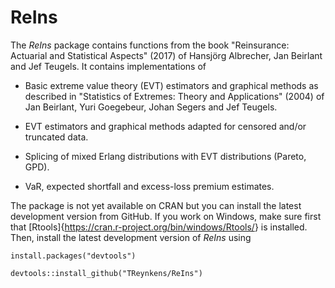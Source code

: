 <!-- README.md is generated from README.Rmd. Please edit that file -->
ReIns
=====

The *ReIns* package contains functions from the book "Reinsurance: Actuarial and Statistical Aspects" (2017) of Hansjörg Albrecher, Jan Beirlant and Jef Teugels. It contains implementations of

-   Basic extreme value theory (EVT) estimators and graphical methods as described in "Statistics of Extremes: Theory and Applications" (2004) of Jan Beirlant, Yuri Goegebeur, Johan Segers and Jef Teugels.

-   EVT estimators and graphical methods adapted for censored and/or truncated data.

-   Splicing of mixed Erlang distributions with EVT distributions (Pareto, GPD).

-   VaR, expected shortfall and excess-loss premium estimates.

The package is not yet available on CRAN but you can install the latest development version from GitHub. If you work on Windows, make sure first that \[Rtools\]{<https://cran.r-project.org/bin/windows/Rtools/>} is installed. Then, install the latest development version of *ReIns* using

    install.packages("devtools")

    devtools::install_github("TReynkens/ReIns")
